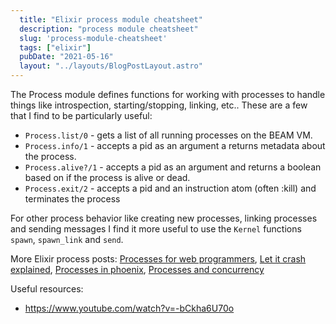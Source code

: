 ```yaml
---
  title: "Elixir process module cheatsheet"
  description: "process module cheatsheet"
  slug: 'process-module-cheatsheet'
  tags: ["elixir"]
  pubDate: "2021-05-16"
  layout: "../layouts/BlogPostLayout.astro"
---
```


The Process module defines functions for working with processes to handle things like introspection, starting/stopping, linking, etc.. These are a few that I find to be particularly useful:

- `Process.list/0` - gets a list of all running processes on the BEAM VM.
- `Process.info/1` - accepts a pid as an argument a returns metadata about the process.
- `Process.alive?/1` - accepts a pid as an argument and returns a boolean based on if the process is alive or dead.
- `Process.exit/2` - accepts a pid and an instruction atom (often :kill) and terminates the process

For other process behavior like creating new processes, linking processes and sending messages I find it more useful to use the `Kernel` functions `spawn`, `spawn_link` and `send`.

More Elixir process posts:
[Processes for web programmers](https://www.devdecks.io/2021-beam-elixir-processes-explained),
[Let it crash explained](https://www.devdecks.io/2021-let-it-crash-explained),
[Processes in phoenix](https://www.devdecks.io/2021-introduction-to-elixir-processes-in-phoenix),
[Processes and concurrency](https://www.devdecks.io/2021-elixir-processes-concurrency-and-parallelism)

Useful resources:
- https://www.youtube.com/watch?v=-bCkha6U70o